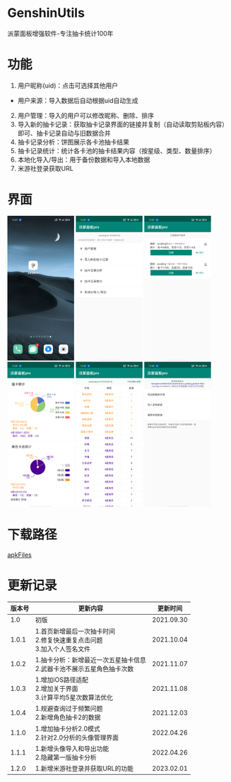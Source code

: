 # GenshinUtils

派蒙面板增强软件-专注抽卡统计100年

# 功能
1. 用户昵称(uid)：点击可选择其他用户
 - 用户来源：导入数据后自动根据uid自动生成
2. 用户管理：导入的用户可以修改昵称、删除、排序
3. 导入新的抽卡记录：获取抽卡记录界面的链接并复制（自动读取剪贴板内容）即可、抽卡记录自动与旧数据合并
4. 抽卡记录分析：饼图展示各卡池抽卡结果
5. 抽卡记录统计：统计各卡池的抽卡结果内容（按星级、类型、数量排序）
6. 本地化导入/导出：用于备份数据和导入本地数据
7. 米游社登录获取URL

# 界面
<div>
<img src="/readme/icon.png" width="30%">
<img src="/readme/home.png" width="30%">
<img src="/readme/user.png" width="30%">
</div>
<div>
<img src="/readme/analysis.png" width="30%">
<img src="/readme/record.png" width="30%">
<img src="/readme/storage.png" width="30%">
</div>

# 下载路径
[apkFiles](/apk/)

# 更新记录

|  版本号  |  更新内容  |  更新时间  |
|  ----  |  ----  |  ----  |
|  1.0  |  初版  |  2021.09.30  |
|  1.0.1  |  1.首页新增最后一次抽卡时间</br>2.修复快速重复点击问题</br>3.加入个人签名文件  |  2021.10.04  |
|  1.0.2  |  1.抽卡分析：新增最近一次五星抽卡信息</br>2.武器卡池不展示五星角色抽卡次数  |  2021.11.07  |
|  1.0.3  |  1.增加iOS路径适配</br>2.增加关于界面</br>3.计算平均5星次数算法优化  |  2021.11.08  |
|  1.0.4  |  1.规避查询过于频繁问题</br>2.新增角色抽卡2的数据  |  2021.12.03  |
|  1.1.0  |  1.增加抽卡分析2.0模式</br>2.针对2.0分析的头像管理界面  |  2022.04.26  |
|  1.1.1  |  1.新增头像导入和导出功能</br>2.隐藏第一版抽卡分析  |  2022.04.26  |
|  1.2.0  |  1.新增米游社登录并获取URL的功能  |  2023.02.01  |